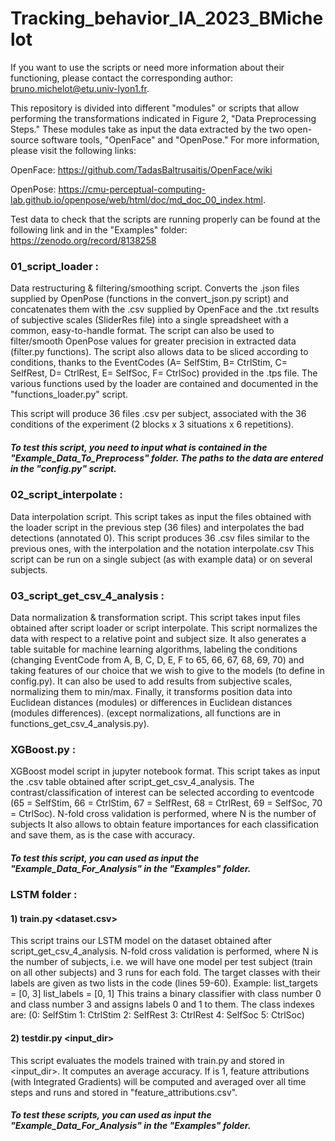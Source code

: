 # Tracking_behavior_IA_2023_BMichelot

If you want to use the scripts or need more information about their functioning, please contact the corresponding author: bruno.michelot@etu.univ-lyon1.fr.

This repository is divided into different "modules" or scripts that allow performing the transformations indicated in Figure 2, "Data Preprocessing Steps." These modules take as input the data extracted by the two open-source software tools, "OpenFace" and "OpenPose." For more information, please visit the following links:

OpenFace: https://github.com/TadasBaltrusaitis/OpenFace/wiki

OpenPose: https://cmu-perceptual-computing-lab.github.io/openpose/web/html/doc/md_doc_00_index.html.

Test data to check that the scripts are running properly can be found at the following link and in the "Examples" folder: https://zenodo.org/record/8138258

### 01_script_loader : 

Data restructuring & filtering/smoothing script. 
Converts the .json files supplied by OpenPose (functions in the convert_json.py script) and concatenates them with the .csv supplied by OpenFace and the .txt results of subjective scales (SliderRes file) into a single spreadsheet with a common, easy-to-handle format. 
The script can also be used to filter/smooth OpenPose values for greater precision in extracted data (filter.py functions). 
The script also allows data to be sliced according to conditions, thanks to the EventCodes (A= SelfStim, B= CtrlStim, C= SelfRest, D= CtrlRest, E= SelfSoc, F= CtrlSoc) provided in the .tps file.
The various functions used by the loader are contained and documented in the "functions_loader.py" script. 

This script will produce 36 files .csv per subject, associated with the 36 conditions of the experiment (2 blocks x 3 situations x 6 repetitions). 

##### To test this script, you need to input what is contained in the "Example_Data_To_Preprocess" folder. The paths to the data are entered in the "config.py" script. 

### 02_script_interpolate : 

Data interpolation script. This script takes as input the files obtained with the loader script in the previous step (36 files) and interpolates the bad detections (annotated 0). 
This script produces 36 .csv files similar to the previous ones, with the interpolation and the notation interpolate.csv
This script can be run on a single subject (as with example data) or on several subjects.

### 03_script_get_csv_4_analysis : 

Data normalization & transformation script.
This script takes input files obtained after script loader or script interpolate.
This script normalizes the data with respect to a relative point and subject size. 
It also generates a table suitable for machine learning algorithms, labeling the conditions (changing EventCode from A, B, C, D, E, F to 65, 66, 67, 68, 69, 70) and taking features of our choice that we wish to give to the models (to define in config.py). It can also be used to add results from subjective scales, normalizing them to min/max. 
Finally, it transforms position data into Euclidean distances (modules) or differences in Euclidean distances (modules differences). 
(except normalizations, all functions are in functions_get_csv_4_analysis.py). 

### XGBoost.py : 

XGBoost model script in jupyter notebook format. This script takes as input the .csv table obtained after script_get_csv_4_analysis. 
The contrast/classification of interest can be selected according to eventcode (65 = SelfStim, 66 = CtrlStim, 67 = SelfRest, 68 = CtrlRest, 69 = SelfSoc, 70 = CtrlSoc). 
N-fold cross validation is performed, where N is the number of subjects
It also allows to obtain feature importances for each classification and save them, as is the case with accuracy. 

##### To test this script, you can used as input the "Example_Data_For_Analysis" in the "Examples" folder.

### LSTM folder : 

#### 1) train.py <dataset.csv>

This script trains our LSTM model on the dataset obtained after script_get_csv_4_analysis. 
N-fold cross validation is performed, where N is the number of subjects, i.e. we will have one model per test subject (train on all other subjects) and 3 runs for each fold.
The target classes with their labels are given as two lists in the code (lines 59-60). 
Example:
list_targets = [0, 3]
list_labels = [0, 1]
This trains a binary classifier with class number 0 and class number 3 and assigns labels 0 and 1 to them.
The class indexes are: (0: SelfStim  1: CtrlStim  2: SelfRest  3: CtrlRest  4: SelfSoc  5: CtrlSoc)

#### 2) testdir.py <input_dir> <explain>

This script evaluates the models trained with train.py and stored in <input_dir>. It computes an average accuracy. 
If <explain> is 1, feature attributions (with Integrated Gradients) will be computed and averaged over all time steps and runs and stored in "feature_attributions.csv".

##### To test these scripts, you can used as input the "Example_Data_For_Analysis" in the "Examples" folder.
